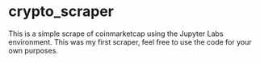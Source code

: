 # crypto_scraper
This is a simple scrape of coinmarketcap using the Jupyter Labs environment. This was my first scraper, feel free to use the code for your own purposes. 
